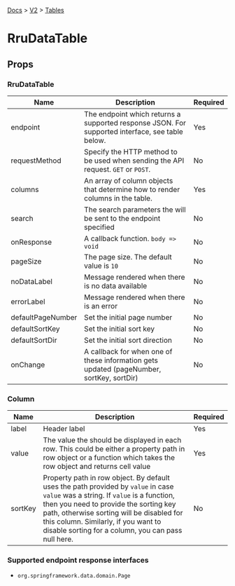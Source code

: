 [Docs](/) > [V2](/docs/v2/get-started) > [Tables](/docs/v2/components/RruDataTable)

# RruDataTable

## Props

### RruDataTable

| Name              | Description                                                                                     | Required |
| ----------------- | ----------------------------------------------------------------------------------------------- | -------- |
| endpoint          | The endpoint which returns a supported response JSON. For supported interface, see table below. | Yes      |
| requestMethod     | Specify the HTTP method to be used when sending the API request. `GET` or `POST`.               | No       |
| columns           | An array of column objects that determine how to render columns in the table.                   | Yes      |
| search            | The search parameters the will be sent to the endpoint specified                                | No       |
| onResponse        | A callback function. `body => void`                                                             | No       |
| pageSize          | The page size. The default value is `10`                                                        | No       |
| noDataLabel       | Message rendered when there is no data available                                                | No       |
| errorLabel        | Message rendered when there is an error                                                         | No       |
| defaultPageNumber | Set the initial page number                                                                     | No       |
| defaultSortKey    | Set the initial sort key                                                                        | No       |
| defaultSortDir    | Set the initial sort direction                                                                  | No       |
| onChange          | A callback for when one of these information gets updated (pageNumber, sortKey, sortDir)        | No       |

### Column

| Name    | Description                                                                                                                                                                                                                                                                                                          | Required |
| ------- | -------------------------------------------------------------------------------------------------------------------------------------------------------------------------------------------------------------------------------------------------------------------------------------------------------------------- | -------- |
| label   | Header label                                                                                                                                                                                                                                                                                                         | Yes      |
| value   | The value the should be displayed in each row. This could be either a property path in row object or a function which takes the row object and returns cell value                                                                                                                                                    | Yes      |
| sortKey | Property path in row object. By default uses the path provided by `value` in case `value` was a string. If `value` is a function, then you need to provide the sorting key path, otherwise sorting will be disabled for this column. Similarly, if you want to disable sorting for a column, you can pass null here. | No       |

### Supported endpoint response interfaces

- `org.springframework.data.domain.Page`
